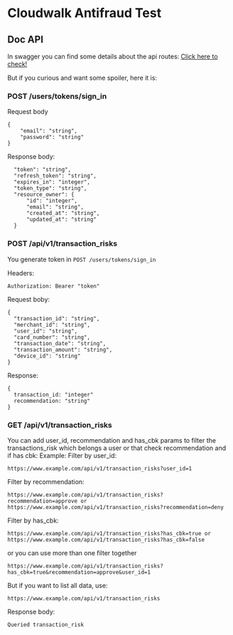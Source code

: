 # Cloudwalk Antifraud Test

## Doc API
In swagger you can find some details about the api routes:
[Click here to check!](http://localhost:3000/api-docs)

But if you curious and want some spoiler, here it is:

### POST /users/tokens/sign_in
Request body
```
{
    "email": "string",
    "password": "string"
}
```

Response body:
```
  "token": "string",
  "refresh_token": "string",
  "expires_in": "integer",
  "token_type": "string",
  "resource_owner": {
      "id": "integer",
      "email": "string",
      "created_at": "string",
      "updated_at": "string"
  }
```

### POST /api/v1/transaction_risks
You generate token in `POST /users/tokens/sign_in`

Headers:
```
Authorization: Bearer "token"
```

Request boby:
```
{
  "transaction_id": "string",
  "merchant_id": "string",
  "user_id": "string",
  "card_number": "string",
  "transaction_date": "string",
  "transaction_amount": "string",
  "device_id": "string"
}
```

Response:
```
{
  transaction_id: "integer"
  recommendation: "string"
}
```

### GET /api/v1/transaction_risks
You can add user_id, recommendation and has_cbk params to filter the transactions_risk which belongs a user or that check recommendation and if has cbk:
Example:
Filter by user_id:
```
https://www.example.com/api/v1/transaction_risks?user_id=1
```

Filter by recommendation:
```
https://www.example.com/api/v1/transaction_risks?recommendation=approve or https://www.example.com/api/v1/transaction_risks?recommendation=deny
```

Filter by has_cbk:
```
https://www.example.com/api/v1/transaction_risks?has_cbk=true or https://www.example.com/api/v1/transaction_risks?has_cbk=false
```

or you can use more than one filter together
```
https://www.example.com/api/v1/transaction_risks?has_cbk=true&recommendation=approve&user_id=1
```

But if you want to list all data, use:
```
https://www.example.com/api/v1/transaction_risks
```

Response body:
```
Queried transaction_risk
```
